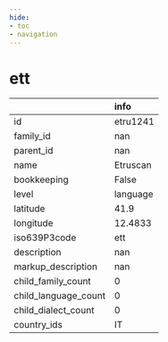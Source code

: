 ```yaml
---
hide:
- toc
- navigation
---
```

# ett
|                      | info     |
|:---------------------|:---------|
| id                   | etru1241 |
| family_id            | nan      |
| parent_id            | nan      |
| name                 | Etruscan |
| bookkeeping          | False    |
| level                | language |
| latitude             | 41.9     |
| longitude            | 12.4833  |
| iso639P3code         | ett      |
| description          | nan      |
| markup_description   | nan      |
| child_family_count   | 0        |
| child_language_count | 0        |
| child_dialect_count  | 0        |
| country_ids          | IT       |